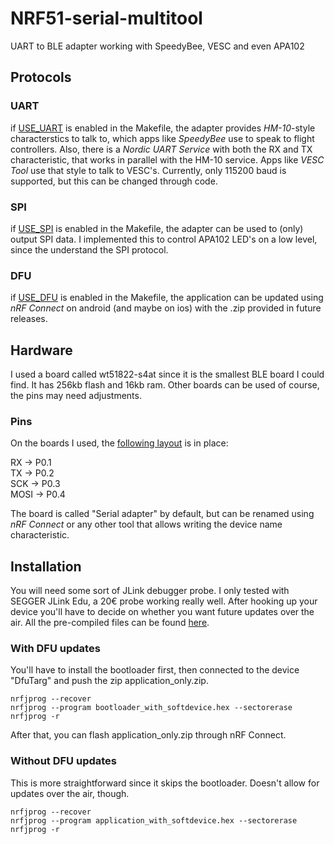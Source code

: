 # NRF51-serial-multitool
UART to BLE adapter working with SpeedyBee, VESC and even APA102

## Protocols
### UART
if [USE_UART](Makefile#L199) is enabled in the Makefile, the adapter provides
*HM-10*-style characterstics to talk to, which apps like *SpeedyBee* use to speak to flight controllers.
Also, there is a *Nordic UART Service* with both the RX and TX characteristic, that works in parallel with the HM-10 service.
Apps like *VESC Tool* use that style to talk to VESC's.
Currently, only 115200 baud is supported, but this can be changed through code.

### SPI
if [USE_SPI](Makefile#L198) is enabled in the Makefile, the adapter can be used to (only) output SPI data.
I implemented this to control APA102 LED's on a low level, since the understand the SPI protocol.

### DFU
if [USE_DFU](Makefile#L197) is enabled in the Makefile, the application can be updated using *nRF Connect* on android (and maybe on ios) with the .zip
provided in future releases.

## Hardware
I used a board called wt51822-s4at since it is the smallest
BLE board I could find.
It has 256kb flash and 16kb ram.
Other boards can be used of course, the pins may need adjustments.
### Pins
On the boards I used, the [following layout](boards/WT51822_S4AT.h#L25) is in place:

RX   -> P0.1\
TX   -> P0.2\
SCK  -> P0.3\
MOSI -> P0.4

The board is called "Serial adapter" by default, but can be renamed using *nRF Connect* or any other tool that allows writing the device name characteristic.

## Installation
You will need some sort of JLink debugger probe.
I only tested with SEGGER JLink Edu, a 20€ probe working really well.
After hooking up your device you'll have to decide on whether you want future updates over the air.
All the pre-compiled files can be found [here](releases).
### With DFU updates
You'll have to install the bootloader first,
then connected to the device "DfuTarg" and push the zip
application_only.zip.
```
nrfjprog --recover
nrfjprog --program bootloader_with_softdevice.hex --sectorerase
nrfjprog -r
```
After that, you can flash application_only.zip through nRF Connect.

### Without DFU updates
This is more straightforward since it skips the bootloader.
Doesn't allow for updates over the air, though.
```
nrfjprog --recover
nrfjprog --program application_with_softdevice.hex --sectorerase
nrfjprog -r
```